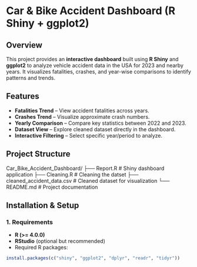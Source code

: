 # Car & Bike Accident Dashboard (R Shiny + ggplot2)

## Overview
This project provides an **interactive dashboard** built using **R Shiny** and **ggplot2** to analyze vehicle accident data in the USA for 2023 and nearby years. It visualizes fatalities, crashes, and year-wise comparisons to identify patterns and trends.

## Features
- **Fatalities Trend** – View accident fatalities across years.
- **Crashes Trend** – Visualize approximate crash numbers.
- **Yearly Comparison** – Compare key statistics between 2022 and 2023.
- **Dataset View** – Explore cleaned dataset directly in the dashboard.
- **Interactive Filtering** – Select specific year/period to analyze.

## Project Structure
Car_Bike_Accident_Dashboard/
├── Report.R # Shiny dashboard application
├── Cleaning.R # Cleaning the datset
├── cleaned_accident_data.csv # Cleaned dataset for visualization
└── README.md # Project documentation


## Installation & Setup
### 1. Requirements
- **R (>= 4.0.0)**
- **RStudio** (optional but recommended)
- Required R packages:
```r
install.packages(c("shiny", "ggplot2", "dplyr", "readr", "tidyr"))
